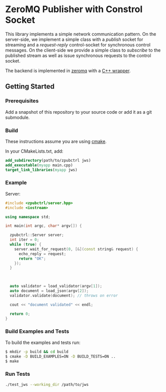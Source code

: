 # ZeroMQ Publisher with Constrol Socket

This library implements a simple network communication pattern. On the server-side, we implement a
simple class with a *publish* socket for streaming and a *request-reply* control-socket for synchronous
control messages. On the client-side we provide a simple class to *subscribe* to the published stream as
well as issue synchronous requests to the control socket.

The backend is implemented in [zeromq](http://zeromq.org) with a [C++ wrapper](https://github.com/zeromq/cppzmq).

## Getting Started

### Prerequisites

Add a snapshot of this repository to your source code or add it as a git submodule.

### Build

These instructions assume you are using [cmake](cmake.org).

In your CMakeLists.txt, add:
```CMake
add_subdirectory(path/to/zpubctrl jws)
add_executable(myapp main.cpp)
target_link_libraries(myapp jws)
```

### Example

Server:
```C++
#include <zpubctrl/server.hpp>
#include <iostream>

using namespace std;

int main(int argc, char* argv[]) {

  zpubctrl::Server server;
  int iter = 0;
  while (true) {
    server.wait_for_request(0, [&](const string& request) {
      echo_reply = request;
      return "OK";
    });
  }

  

  auto validator = load_validator(argv[1]);
  auto document = load_json(argv[2]);
  validator.validate(document); // throws on error

  cout << "document validated" << endl;

  return 0;
}
```

### Build Examples and Tests

To build the examples and tests run:
```bash
$ mkdir -p build && cd build
$ cmake -D BUILD_EXAMPLES=ON -D BUILD_TESTS=ON ..
$ make
```

### Run Tests
```bash
./test_jws --working_dir /path/to/jws
```
